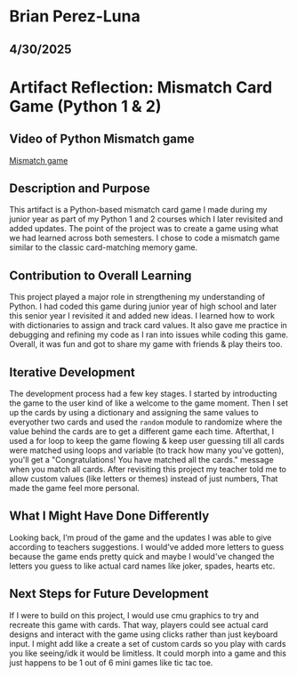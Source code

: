 # Brian Perez-Luna
## 4/30/2025

# Artifact Reflection: Mismatch Card Game (Python 1 & 2)

## Video of Python Mismatch game
[Mismatch game](https://bperezluna1192.github.io/PerezB_python.html)

## Description and Purpose
This artifact is a Python-based mismatch card game I made during my junior year as part of my Python 1 and 2 courses which I later revisited and added updates. The point of the project was to create a game using what we had learned across both semesters. I chose to code a mismatch game similar to the classic card-matching memory game.

## Contribution to Overall Learning
This project played a major role in strengthening my understanding of Python. I had coded this game during junior year of high school and later this senior year I revisited it and added new ideas. I learned how to work with dictionaries to assign and track card values. It also gave me practice in debugging and refining my code as I ran into issues while coding this game. Overall, it was fun and got to share my game with friends & play theirs too.

## Iterative Development
The development process had a few key stages. I started by introducting the game to the user kind of like a welcome to the game moment. Then I set up the cards by using a dictionary and assigning the same values to everyother two cards and used the ```random``` module to randomize where the value behind the cards are to get a different game each time. Afterthat, I used a for loop to keep the game flowing & keep user guessing till all cards were matched using loops and variable (to track how many you've gotten), you'll get a "Congratulations! You have matched all the cards." message when you match all cards. After revisiting this project my teacher told me to allow custom values (like letters or themes) instead of just numbers, That made the game feel more personal.


## What I Might Have Done Differently
Looking back, I’m proud of the game and the updates I was able to give according to teachers suggestions. I would've added more letters to guess because the game ends pretty quick and maybe I would've changed the letters you guess to like actual card names like joker, spades, hearts etc.

## Next Steps for Future Development
If I were to build on this project, I would use cmu graphics to try and recreate this game with cards. That way, players could see actual card designs and interact with the game using clicks rather than just keyboard input. I might add like a create a set of custom cards so you play with cards you like seeing/idk it would be limitless. It could morph into a game and this just happens to be 1 out of 6 mini games like tic tac toe.
